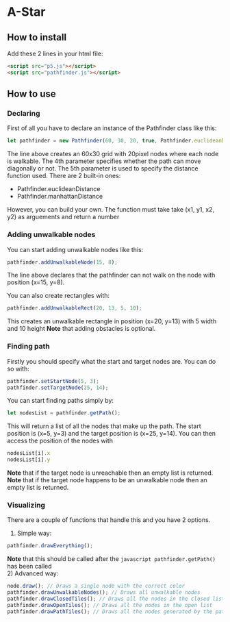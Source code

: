 # A-Star

## How to install
Add these 2 lines in your html file:
```html
<script src="p5.js"></script>
<script src="pathfinder.js"></script>
```

## How to use
### Declaring
First of all you have to declare an instance of the Pathfinder class like this:
```javascript
let pathfinder = new Pathfinder(60, 30, 20, true, Pathfinder.euclideanDistance);
```
The line above creates an 60x30 grid with 20pixel nodes where each node is walkable. The 4th parameter specifies whether the path can move diagonally or not. The 5th parameter is used to specify the distance function used. There are 2 built-in ones:  
- Pathfinder.euclideanDistance
- Pathfinder.manhattanDistance  

However, you can build your own. The function must take take (x1, y1, x2, y2) as arguements and return a number
### Adding unwalkable nodes
You can start adding unwalkable nodes like this:
```javascript
pathfinder.addUnwalkableNode(15, 8);
```
The line above declares that the pathfinder can not walk on the node with position (x=15, y=8).  

You can also create rectangles with:  
```javascript
pathfinder.addUnwalkableRect(20, 13, 5, 10);
```  
This creates an unwalkable rectangle in position (x=20, y=13) with 5 width and 10 height
**Note** that adding obstacles is optional.
### Finding path
Firstly you should specify what the start and target nodes are. You can do so with:
```javascript
pathfinder.setStartNode(5, 3);
pathfinder.setTargetNode(25, 14);
```
You can start finding paths simply by:
```javascript
let nodesList = pathfinder.getPath();
```
This will return a list of all the nodes that make up the path. The start position is (x=5, y=3) and the target position is (x=25, y=14). You can then access the position of the nodes with
```javascript
nodesList[i].x
nodesList[i].y
```
**Note** that if the target node is unreachable then an empty list is returned.  
**Note** that if the target node happens to be an unwalkable node then an empty list is returned.
### Visualizing
There are a couple of functions that handle this and you have 2 options.
1) Simple way:  
```javascript
pathfinder.drawEverything();
```
**Note** that this should be called after the ```javascript pathfinder.getPath()``` has been called  
2) Advanced way:  
```javascript
node.draw(); // Draws a single node with the correct color
pathfinder.drawUnwalkableNodes(); // Draws all unwalkable nodes
pathfinder.drawClosedTiles(); // Draws all the nodes in the closed list
pathfinder.drawOpenTiles(); // Draws all the nodes in the open list
pathfinder.drawPathTiles(); // Draws all the nodes generated by the path
```
